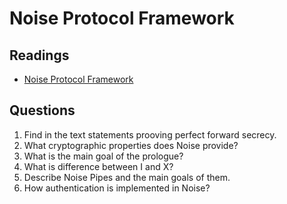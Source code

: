 # Noise Protocol Framework

## Readings

* [Noise Protocol Framework](http://www.noiseprotocol.org/noise.html)

## Questions

1. Find in the text statements prooving perfect forward secrecy.
2. What cryptographic properties does Noise provide?
3. What is the main goal of the prologue?
4. What is difference between I and X?
5. Describe Noise Pipes and the main goals of them.
6. How authentication is implemented in Noise?
